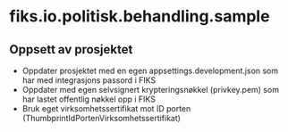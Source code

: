 # fiks.io.politisk.behandling.sample

## Oppsett av prosjektet
- Oppdater prosjektet med en egen appsettings.development.json som har med integrasjons passord i FIKS
- Oppdater med egen selvsignert krypteringsnøkkel (privkey.pem) som har lastet offentlig nøkkel opp i FIKS
- Bruk eget virksomhetssertifikat mot ID porten (ThumbprintIdPortenVirksomhetssertifikat)
